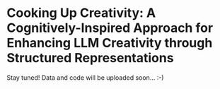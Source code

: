 # Cooking Up Creativity: A Cognitively-Inspired Approach for Enhancing LLM Creativity through Structured Representations
Stay tuned! Data and code will be uploaded soon... :-)
